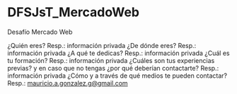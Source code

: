 # DFSJsT_MercadoWeb
Desafío Mercado Web

¿Quién eres?
Resp.: información privada
¿De dónde eres?
Resp.: información privada
¿A qué te dedicas?
Resp.: información privada
¿Cuál es tu formación?
Resp.: información privada
¿Cuáles son tus experiencias previas? y en caso que no tengas ¿por qué
deberían contactarte?
Resp.: información privada
¿Cómo y a través de qué medios te pueden contactar?
Resp.: mauricio.a.gonzalez.g@gmail.com
